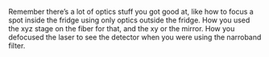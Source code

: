 Remember there’s a lot of optics stuff you got good at, like how to focus a spot inside the fridge using only optics outside the fridge. How you used the xyz stage on the fiber for that, and the xy or the mirror. How you defocused the laser to see the detector when you were using the narroband filter.
